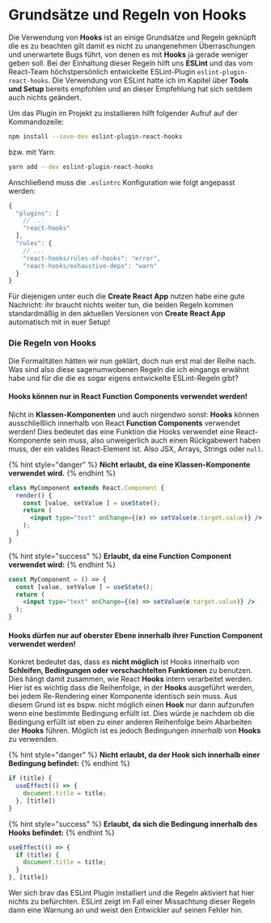# Grundsätze und Regeln von Hooks

Die Verwendung von **Hooks** ist an einige Grundsätze und Regeln geknüpft die es zu beachten gilt damit es nicht zu unangenehmen Überraschungen und unerwartete Bugs führt, von denen es mit **Hooks** ja gerade weniger geben soll. Bei der Einhaltung dieser Regeln hilft uns **ESLint** und das vom React-Team höchstpersönlich entwickelte ESLint-Plugin `eslint-plugin-react-hooks`. Die Verwendung von ESLint hatte ich im Kapitel über **Tools und Setup** bereits empfohlen und an dieser Empfehlung hat sich seitdem auch nichts geändert.

Um das Plugin im Projekt zu installieren hilft folgender Aufruf auf der Kommandozeile:

```bash
npm install --save-dev eslint-plugin-react-hooks
```

bzw. mit Yarn:

```bash
yarn add --dev eslint-plugin-react-hooks
```

Anschließend muss die `.eslintrc` Konfiguration wie folgt angepasst werden:

```javascript
{
  "plugins": [
    // ...
    "react-hooks"
  ],
  "rules": {
    // ...
    "react-hooks/rules-of-hooks": "error",
    "react-hooks/exhaustive-deps": "warn"
  }
}
```

Für diejenigen unter euch die **Create React App** nutzen habe eine gute Nachricht: ihr braucht nichts weiter tun, die beiden Regeln kommen standardmäßig in den aktuellen Versionen von **Create React App** automatisch mit in euer Setup!

### Die Regeln von Hooks

Die Formalitäten hätten wir nun geklärt, doch nun erst mal der Reihe nach. Was sind also diese sagenumwobenen Regeln die ich eingangs erwähnt habe und für die die es sogar eigens entwickelte ESLint-Regeln gibt?

#### Hooks können nur in React Function Components verwendet werden!

Nicht in **Klassen-Komponenten** und auch nirgendwo sonst: **Hooks** können ausschließlich innerhalb von React **Function Components** verwendet werden! Dies bedeutet das eine Funktion die Hooks verwendet eine React-Komponente sein muss, also unweigerlich auch einen Rückgabewert haben muss, der ein valides React-Element ist. Also JSX, Arrays, Strings oder `null`.

{% hint style="danger" %}
**Nicht erlaubt, da eine Klassen-Komponente verwendet wird.**
{% endhint %}

```jsx
class MyComponent extends React.Component {
  render() {
    const [value, setValue ] = useState();
    return (
      <input type="text" onChange={(e) => setValue(e.target.value)} />
    );
  }
}
```

{% hint style="success" %}
**Erlaubt, da eine Function Component verwendet wird:**
{% endhint %}

```jsx
const MyComponent = () => {
  const [value, setValue ] = useState();
  return (
    <input type="text" onChange={(e) => setValue(e.target.value)} />
  );
}
```

#### Hooks dürfen nur auf oberster Ebene innerhalb ihrer Function Component verwendet werden!

Konkret bedeutet das, dass es **nicht möglich** ist Hooks innerhalb von **Schleifen, Bedingungen oder verschachtelten Funktionen** zu benutzen. Dies hängt damit zusammen, wie React **Hooks** intern verarbeitet werden. Hier ist es wichtig dass die Reihenfolge, in der **Hooks** ausgeführt werden, bei jedem Re-Rendering einer Komponente identisch sein muss. Aus diesem Grund ist es bspw. nicht möglich einen **Hook** nur dann aufzurufen wenn eine bestimmte Bedingung erfüllt ist. Dies würde je nachdem ob die Bedingung erfüllt ist eben zu einer anderen Reihenfolge beim Abarbeiten der **Hooks** führen. Möglich ist es jedoch Bedingungen _innerhalb_ von **Hooks** zu verwenden.

{% hint style="danger" %}
**Nicht erlaubt, da der Hook sich innerhalb einer Bedingung befindet:**
{% endhint %}

```javascript
if (title) {
  useEffect(() => {
    document.title = title;
  }, [title])
}
```

{% hint style="success" %}
**Erlaubt, da sich die Bedingung innerhalb des Hooks befindet:**
{% endhint %}

```javascript
useEffect(() => {
  if (title) {
    document.title = title;
  }
}, [title])
```

Wer sich brav das ESLint Plugin installiert und die Regeln aktiviert hat hier nichts zu befürchten. ESLint zeigt im Fall einer Missachtung dieser Regeln dann eine Warnung an und weist den Entwickler auf seinen Fehler hin.

